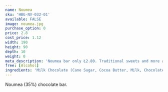 ```yaml
---
name: Noumea
sku: 'HBG-NV-032-01'
available: FALSE
image: noumea.jpg
purchase_option: 0
price: 2.8
cost_price: 1.12
width: 190
height: 90
depth: 10
weight: 0
meta_description: 'Noumea bar only Ł2.80. Traditional sweets and more at Humbugs Confectionery Store. Specialists in satisfying your sweet tooth!'
free: [Alcohol]
ingredients: 'Milk Chocolate (Cane Sugar, Cocoa Butter, Milk, Chocolate Liquor)'
---
```

Noumea (35%) chocolate bar.